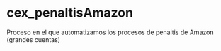 # cex_penaltisAmazon
Proceso en el que automatizamos los procesos de penaltis de Amazon (grandes cuentas)

